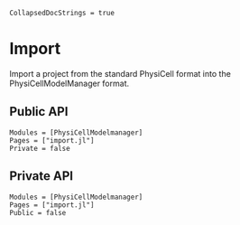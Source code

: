 ```@meta
CollapsedDocStrings = true
```

# Import

Import a project from the standard PhysiCell format into the PhysiCellModelManager format.

## Public API
```@autodocs
Modules = [PhysiCellModelmanager]
Pages = ["import.jl"]
Private = false
```

## Private API
```@autodocs
Modules = [PhysiCellModelmanager]
Pages = ["import.jl"]
Public = false
```